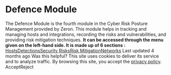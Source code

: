 # Defence Module
The Defence Module is the fourth module in the Cyber Risk Posture Management provided by Zeron. This module helps in tracking and managing hosts and integrations, recording the risks and vulnerabilities, and providing risk mitigation techniques. **It can be accessed through the menu given on the left-hand side. It is made up of 6 sections :**
[ Hosts](https://docs.zeron.one/cyber-risk-posture-management-platform-cprm/defence-module/hosts)[Detections](https://docs.zeron.one/cyber-risk-posture-management-platform-cprm/defence-module/detections)[Security Risks](https://docs.zeron.one/cyber-risk-posture-management-platform-cprm/defence-module/security-risks)[Risk Mitigation](https://docs.zeron.one/cyber-risk-posture-management-platform-cprm/defence-module/risk-mitigation)[Networks](https://docs.zeron.one/cyber-risk-posture-management-platform-cprm/defence-module/networks)
Last updated 4 months ago
Was this helpful?
This site uses cookies to deliver its service and to analyze traffic. By browsing this site, you accept the [privacy policy](https://zeron.one/privacy-policy/).
AcceptReject

